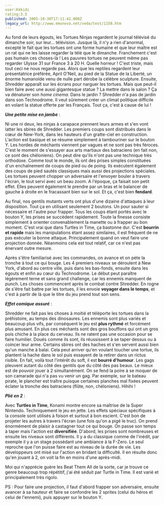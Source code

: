 ```yaml
---
user:Kékidi
rating:3.5
published: 2005-10-30T17:11:42.000Z
legacy_url: http://www.emunova.net/veda/test/1158.htm
---
```

Au fond de leurs égouts, les Tortues Ninjas regardent le journal télévisé du dimanche soir, sur leur... télévision. Jusque là, il n'y a rien d'anormal, excepté le fait que les tortues ont une forme humaine et que leur maître est un rat qui ne les laisse regarder la télé que le dimanche. Franchement c'est pas humain ces choses-là ! Les pauvres tortues ne peuvent même pas regarder Ulysse 31 sur France 3 à 20 H. Quelle horreur ! C'est triste, mais tout ceci ne nous regarde pas. Alors que les reptiles regardent leur présentatrice préférée, April O'Neil, au pied de la Statue de la Liberté, un énorme humanoïde venu de nulle part dérobe la célèbre sculpture. Ensuite, Shredder apparaît sur les écrans pour narguer les tortues. Mais que peut-il bien faire avec une aussi gigantesque statue ? La mettre dans le salon ? Ça va dénaturer son _home cinema_. Dans le jardin ? Shredder n'a pas de jardin dans son Technodrome. Il veut sûrement créer un climat politique difficile en volant la statue offerte par les Français. Tout ça, c'est à cause de lui !  

  

_**Une petite mise en jambe**_ :  

  

Ni une ni deux, les ninjas à carapace prennent leurs armes et s'en vont latter les sbires de Shredder. Les premiers coups sont distribués dans le cœur de New-York, dans les hauteurs d'un gratte-ciel en construction. L'action est basique et se résume simplement à tambouriner sur le bouton Y. Les hordes de méchants viennent par vagues et ne sont pas très féroces. C'est le moment de s'essayer aux arts martiaux des batraciens (en fait non, ce sont des chéloniens). On peut dire qu'ils n'ont pas une technique très orthodoxe. Comme tout le monde, ils ont des prises simples constituées d'un enchaînement de coups de pied ou de poing. Ils exécutent également des coups de pied sautés classiques mais aussi des projections spéciales. Les tortues peuvent chopper un adversaire et l'envoyer bouler à travers l'écran, le tout servi avec un beau zoom. A l'époque, ça faisait son petit effet. Elles peuvent également le prendre par un bras et le balancer de gauche à droite en le fracassant bien sur le sol. Et ça, c'est bien **fendard**.  

  

Au final, nos gentils mutants verts ont plus d'une dizaine d'attaques à leur disposition. Tout ça en utilisant seulement 2 boutons. Un pour sauter si nécessaire et l'autre pour frapper. Tous les coups étant portés avec le bouton Y, les prises se succèdent rapidement. Toute la finesse consiste simplement à orienter convenablement la manette ou à frapper au bon moment. C'est vrai que dans Turtles in Time, ça bastonne dur. C'est **bourrin et rapide** mais les manipulations étant assez similaires, il est fréquent de ne pas exécuter la bonne attaque. Principalement quand on veut faire une projection donnée. Néanmoins cela est tout relatif, car ce n'est pas énervant outre mesure.  

  

Après s'être familiarisé avec les commandes, on avance et on pète la tronche à tout ce qui bouge. Les 4 premiers niveaux se déroulent à New York, d'abord au centre ville, puis dans les bas-fonds, ensuite dans les égouts et enfin au cœur du Technodrome. Le début peut paraître légèrement terne et sans grand challenge, car les ennemis manquent de punch. Les choses commencent après le combat contre Shredder. En rogne de s'être fait battre par les tortues, il les envoie **voyager dans le temps**, et c'est à partir de là que le titre du jeu prend tout son sens.  

  

_**Effet comique assuré**_ :  

  

Shredder ne fait pas les choses à moitié et téléporte les tortues dans la préhistoire, au temps des dinosaures. Les ennemis sont plus variés et beaucoup plus vifs, par conséquent le jeu est **plus rythmé** et forcément plus amusant. En plus ces méchants sont des gros bouffons qui ont un gros pois chiche à la place du cerveau. Ils ne ratent pas une occasion pour se faire humilier. Doués comme ils sont, ils réussissent à se taper dessus ou à coincer leur arme. Certains sbires ont des haches et s'en servent aussi bien qu'un manche à balai. Cela peut arriver qu'en voulant toucher une tortue, ils plantent la hache dans le sol puis essayent de la retirer dans un rictus risible. En fait, voilà tout l'intérêt du soft, il est **bourré d'humour**. Les gags pleuvent autant du côté des gentils que du côté des pas beaux. Le mieux est de pouvoir jouer à 2 simultanément. On se fend la poire à se moquer de son camarade qui n'a pas vu venir un gag. Par exemple, sur le bateau pirate, le plancher est traître puisque certaines planches mal fixées peuvent éclater la tronche des batraciens (flûte, non, chéloniens). Hihihi !  

  

_**Plié en 2**_ :  

  

Avec **Turtles in Time**, Konami montre encore sa maîtrise de la Super Nintendo. Techniquement le jeu en jette. Les effets spéciaux spécifiques à la console sont utilisés à foison et surtout à bon escient. C'est bon de projeter les autres à travers l'écran (une fois qu'on a pigé le truc). On prend énormément de plaisir à castagner tout ce qui bouge. On passe son temps à taper mais l'action est **diversifiée**. D'abord, les prises sont nombreuses et ensuite les niveaux sont différents. Il y a du classique comme de l'inédit, par exemple il y a un stage possédant une ambiance à la F-Zero. Le seul reproche que l'on puisse faire est au niveau de la durée de vie. Les développeurs ont misé sur l'action en bridant la difficulté. Il en résulte donc qu'en jouant à 2, on voit la fin en moins d'une après-midi.  

  

Moi qui n'apprécie guère les Beat Them All de la sorte, car je trouve ce genre beaucoup trop répétitif, j'ai été séduit par Turtle in Time. Il est varié et principalement très rigolo.  

  

PS : Pour faire une projection, il faut d'abord frapper son adversaire, ensuite avancer à sa hauteur et faire se confondre les 2 sprites (celui du héros et celui de l'ennemi), puis appuyer sur le bouton Y.